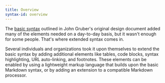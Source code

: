 ```yaml
---
title: Overview
syntax-id: overview
---
```


<p class="lead">The <a href="/basic-syntax">basic syntax</a> outlined in John Gruber's original design document added many of the elements needed on a day-to-day basis, but it wasn't enough for some people. That's where extended syntax comes in.</p>

Several individuals and organizations took it upon themselves to extend the basic syntax by adding additional elements like tables, code blocks, syntax highlighting, URL auto-linking, and footnotes. These elements can be enabled by using a lightweight markup language that builds upon the basic Markdown syntax, or by adding an extension to a compatible Markdown processor.
